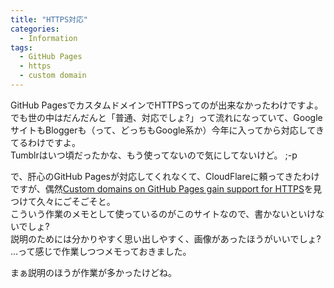 ```yaml
---
title: "HTTPS対応"
categories:
  - Information
tags:
  - GitHub Pages
  - https
  - custom domain
---
```

GitHub PagesでカスタムドメインでHTTPSってのが出来なかったわけですよ。  
でも世の中はだんだんと「普通、対応でしょ?」って流れになっていて、GoogleサイトもBloggerも（って、どっちもGoogle系か）今年に入ってから対応してきてるわけですよ。  
Tumblrはいつ頃だったかな、もう使ってないので気にしてないけど。 ;-p  

で、肝心のGitHub Pagesが対応してくれなくて、CloudFlareに頼ってきたわけですが、偶然[Custom domains on GitHub Pages gain support for HTTPS](https://blog.github.com/2018-05-01-github-pages-custom-domains-https/)を見つけて久々にごそごそと。  
こういう作業のメモとして使っているのがこのサイトなので、書かないといけないでしょ?  
説明のためには分かりやすく思い出しやすく、画像があったほうがいいでしょ?  
…って感じで作業しつつメモっておきました。  

まぁ説明のほうが作業が多かったけどね。
